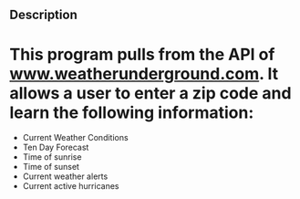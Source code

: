 ## Description

# This program pulls from the API of www.weatherunderground.com. It allows a user to enter a zip code and learn the following information:

- Current Weather Conditions
- Ten Day Forecast
- Time of sunrise
- Time of sunset
- Current weather alerts
- Current active hurricanes
